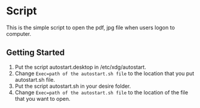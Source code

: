 # Script

This is the simple script to open the pdf, jpg file when users logon to computer.

## Getting Started

1. Put the script autostart.desktop in /etc/xdg/autostart.
2. Change ```Exec=path of the autostart.sh file``` to the location that you put autostart.sh file.
3. Put the script autostart.sh in your desire folder.
4. Change ```Exec=path of the autostart.sh file``` to the location of the file that you want to open.
